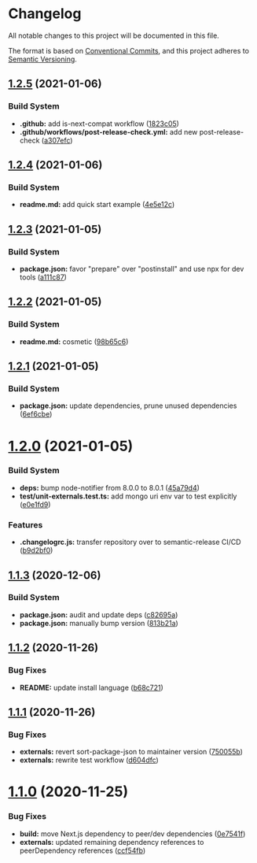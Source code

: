 # Changelog

All notable changes to this project will be documented in this file.

The format is based on [Conventional Commits][24], and this project adheres to
[Semantic Versioning][25].

## [1.2.5][26] (2021-01-06)

### Build System

- **.github:** add is-next-compat workflow ([1823c05][27])
- **.github/workflows/post-release-check.yml:** add new post-release-check
  ([a307efc][28])

## [1.2.4][1] (2021-01-06)

### Build System

- **readme.md:** add quick start example ([4e5e12c][2])

## [1.2.3][3] (2021-01-05)

### Build System

- **package.json:** favor "prepare" over "postinstall" and use npx for dev tools
  ([a111c87][4])

## [1.2.2][5] (2021-01-05)

### Build System

- **readme.md:** cosmetic ([98b65c6][6])

## [1.2.1][7] (2021-01-05)

### Build System

- **package.json:** update dependencies, prune unused dependencies
  ([6ef6cbe][8])

# [1.2.0][9] (2021-01-05)

### Build System

- **deps:** bump node-notifier from 8.0.0 to 8.0.1 ([45a79d4][10])
- **test/unit-externals.test.ts:** add mongo uri env var to test explicitly
  ([e0e1fd9][11])

### Features

- **.changelogrc.js:** transfer repository over to semantic-release CI/CD
  ([b9d2bf0][12])

## [1.1.3][13] (2020-12-06)

### Build System

- **package.json:** audit and update deps ([c82695a][14])
- **package.json:** manually bump version ([813b21a][15])

## [1.1.2][16] (2020-11-26)

### Bug Fixes

- **README:** update install language ([b68c721][17])

## [1.1.1][18] (2020-11-26)

### Bug Fixes

- **externals:** revert sort-package-json to maintainer version ([750055b][19])
- **externals:** rewrite test workflow ([d604dfc][20])

# [1.1.0][21] (2020-11-25)

### Bug Fixes

- **build:** move Next.js dependency to peer/dev dependencies ([0e7541f][22])
- **externals:** updated remaining dependency references to peerDependency
  references ([ccf54fb][23])

[1]:
  https://github.com/Xunnamius/next-test-api-route-handler/compare/v1.2.3...v1.2.4
[2]:
  https://github.com/Xunnamius/next-test-api-route-handler/commit/4e5e12c0df4fc80abb696d32718440ff294902e7
[3]:
  https://github.com/Xunnamius/next-test-api-route-handler/compare/v1.2.2...v1.2.3
[4]:
  https://github.com/Xunnamius/next-test-api-route-handler/commit/a111c87ccd863ce4dac85a5bd0281d87affe3b63
[5]:
  https://github.com/Xunnamius/next-test-api-route-handler/compare/v1.2.1...v1.2.2
[6]:
  https://github.com/Xunnamius/next-test-api-route-handler/commit/98b65c6da330040e4bcbc22fe28db87c3965fd0e
[7]:
  https://github.com/Xunnamius/next-test-api-route-handler/compare/v1.2.0...v1.2.1
[8]:
  https://github.com/Xunnamius/next-test-api-route-handler/commit/6ef6cbeb143648eb1fed5eff39071a06e7354275
[9]:
  https://github.com/Xunnamius/next-test-api-route-handler/compare/v1.1.3...v1.2.0
[10]:
  https://github.com/Xunnamius/next-test-api-route-handler/commit/45a79d41835b5146912511f8b583c9128d154cf9
[11]:
  https://github.com/Xunnamius/next-test-api-route-handler/commit/e0e1fd951fbe63c04c264ad11ab1fa7a39e1679a
[12]:
  https://github.com/Xunnamius/next-test-api-route-handler/commit/b9d2bf010fba4b163e1eea0801271292a0e74308
[13]:
  https://github.com/Xunnamius/next-test-api-route-handler/compare/v1.1.2...v1.1.3
[14]:
  https://github.com/Xunnamius/next-test-api-route-handler/commit/c82695a8816b6cd5f0e11d09cc2f948a30a416e9
[15]:
  https://github.com/Xunnamius/next-test-api-route-handler/commit/813b21ad1e2c78594903b3a8f504f4460d8e506e
[16]:
  https://github.com/Xunnamius/next-test-api-route-handler/compare/v1.1.1...v1.1.2
[17]:
  https://github.com/Xunnamius/next-test-api-route-handler/commit/b68c721e5100baa883c7096e5cc4e81c1c60ed00
[18]:
  https://github.com/Xunnamius/next-test-api-route-handler/compare/v1.1.0...v1.1.1
[19]:
  https://github.com/Xunnamius/next-test-api-route-handler/commit/750055b92699fc7f1c06349ccdb0ddc0179f891a
[20]:
  https://github.com/Xunnamius/next-test-api-route-handler/commit/d604dfc39d2e77cbe1234b8349a2ecef81a9e54a
[21]:
  https://github.com/Xunnamius/next-test-api-route-handler/compare/v1.0.10...v1.1.0
[22]:
  https://github.com/Xunnamius/next-test-api-route-handler/commit/0e7541fbecd2e3bacc124f624bfca2b56ceeb89f
[23]:
  https://github.com/Xunnamius/next-test-api-route-handler/commit/ccf54fb480e35961647900d345149d3cd1cf60d8
[24]: https://conventionalcommits.org
[25]: https://semver.org
[26]:
  https://github.com/Xunnamius/next-test-api-route-handler/compare/v1.2.4...v1.2.5
[27]:
  https://github.com/Xunnamius/next-test-api-route-handler/commit/1823c055f034e528337c68d710164097e423f6e2
[28]:
  https://github.com/Xunnamius/next-test-api-route-handler/commit/a307efcf2cdf60679d68fab385bdc8951a476ace
